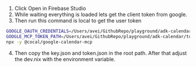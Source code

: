 1. Click Open in Firebase Studio
2. While waiting everything is loaded lets get the client token from google.
3. Then run this command is local to get the user token
```bash 
GOOGLE_OAUTH_CREDENTIALS=/Users/avei/GithubRepo/playground/adk-calendar/key.json \
GOOGLE_MCP_TOKEN_PATH=/Users/avei/GithubRepo/playground/adk-calendar/token.json \ 
npx -y @cocal/google-calendar-mcp
```
4. Then copy the key.json and token.json in the root path. After that adjust the dev.nix with the environment variable.
